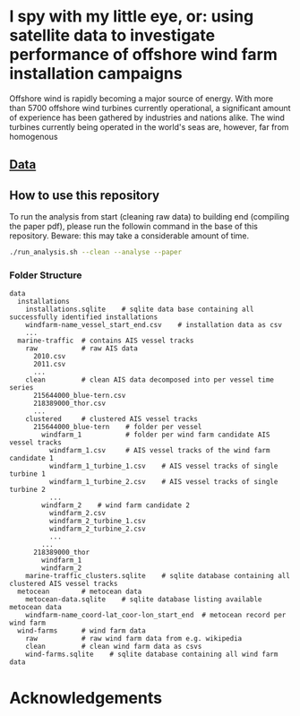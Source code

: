 # I spy with my little eye, or: using satellite data to investigate performance of offshore wind farm installation campaigns

Offshore wind is rapidly becoming a major source of energy. With more than 5700 offshore wind turbines currently
operational, a significant amount of experience has been gathered by industries and nations alike. The wind turbines
currently being operated in the world's seas are, however, far from homogenous 

## [Data](data.md)

## How to use this repository

To run the analysis from start (cleaning raw data) to building end (compiling the paper pdf), please run the followin
command in the base of this repository. Beware: this may take a considerable amount of time.

```bash
./run_analysis.sh --clean --analyse --paper
```

### Folder Structure

```
data
  installations
    installations.sqlite    # sqlite data base containing all successfully identified installations
    windfarm-name_vessel_start_end.csv    # installation data as csv
    ...
  marine-traffic  # contains AIS vessel tracks
    raw           # raw AIS data
      2010.csv
      2011.csv
      ...
    clean         # clean AIS data decomposed into per vessel time series
      215644000_blue-tern.csv
      218389000_thor.csv
      ...
    clustered     # clustered AIS vessel tracks
      215644000_blue-tern    # folder per vessel
        windfarm_1           # folder per wind farm candidate AIS vessel tracks
          windfarm_1.csv     # AIS vessel tracks of the wind farm candidate 1
          windfarm_1_turbine_1.csv    # AIS vessel tracks of single turbine 1
          windfarm_1_turbine_2.csv    # AIS vessel tracks of single turbine 2
          ...
        windfarm_2    # wind farm candidate 2
          windfarm_2.csv
          windfarm_2_turbine_1.csv
          windfarm_2_turbine_2.csv
          ...
        ...
      218389000_thor
        windfarm_1
        windfarm_2
    marine-traffic_clusters.sqlite    # sqlite database containing all clustered AIS vessel tracks
  metocean        # metocean data
    metocean-data.sqlite    # sqlite database listing available metocean data
    windfarm-name_coord-lat_coor-lon_start_end  # metocean record per wind farm 
  wind-farms      # wind farm data
    raw           # raw wind farm data from e.g. wikipedia
    clean         # clean wind farm data as csvs
    wind-farms.sqlite    # sqlite database containing all wind farm data
```

# Acknowledgements



